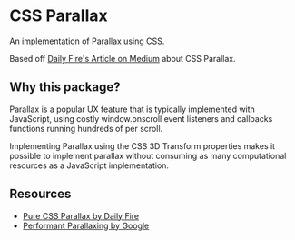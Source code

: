 # CSS Parallax
An implementation of Parallax using CSS.

Based off [Daily Fire's Article on Medium](https://medium.com/@dailyfire/pure-css-parallax-simple-tricks-da102d0ffdb9) about CSS Parallax.

## Why this package?
Parallax is a popular UX feature that is typically implemented with JavaScript, using costly window.onscroll event listeners and callbacks functions running hundreds of per scroll.

Implementing Parallax using the CSS 3D Transform properties makes it possible to implement parallax without consuming as many computational resources as a JavaScript implementation.



## Resources
- [Pure CSS Parallax by Daily Fire](https://medium.com/@dailyfire/pure-css-parallax-simple-tricks-da102d0ffdb9)
- [Performant Parallaxing by Google](https://developers.google.com/web/updates/2016/12/performant-parallaxing)

